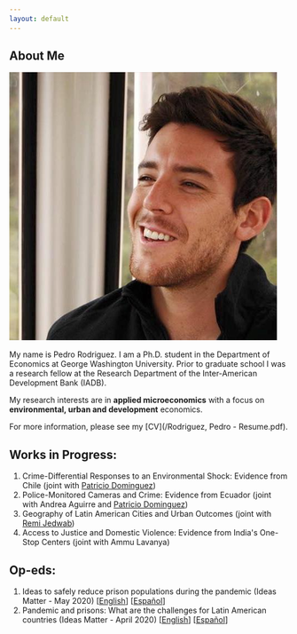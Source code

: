 ```yaml
---
layout: default
---
```


## About Me

<img class="profile-picture" src="photo.jpg">
 
My name is Pedro Rodriguez. I am a Ph.D. student in the Department of Economics at George Washington University. Prior to graduate school I was a research fellow at the Research Department of the Inter-American Development Bank (IADB).

My research interests are in **applied microeconomics** with a focus on **environmental, urban and development** economics.

For more information, please see my [CV](/Rodriguez, Pedro - Resume.pdf).


## Works in Progress:

1. Crime-Differential Responses to an Environmental Shock: Evidence from Chile (joint with [Patricio Dominguez](https://sites.google.com/site/pdomingr/))
2. Police-Monitored Cameras and Crime: Evidence from Ecuador (joint with Andrea Aguirre and [Patricio Dominguez](https://sites.google.com/site/pdomingr/))
3. Geography of Latin American Cities and Urban Outcomes (joint with [Remi Jedwab](https://www.remijedwab.com/))
4. Access to Justice and Domestic Violence: Evidence from India's One-Stop Centers (joint with Ammu Lavanya)

## Op-eds:

1. Ideas to safely reduce prison populations during the pandemic (Ideas Matter - May 2020) [[English](https://blogs.iadb.org/ideas-matter/en/ideas-to-safely-reduce-prison-populations-during-the-pandemic/)] [[Español](https://blogs.iadb.org/ideas-que-cuentan/es/ideas-para-reducir-la-poblacion-carcelaria-de-manera-segura-ante-la-pandemia/)]
2. Pandemic and prisons: What are the challenges for Latin American countries (Ideas Matter - April 2020) [[English](https://blogs.iadb.org/ideas-matter/en/pandemic-and-prisons-what-are-the-challenges-for-latin-american-governments/)] [[Español](https://blogs.iadb.org/ideas-que-cuentan/es/la-pandemia-y-las-prisiones-cuales-son-los-desafios-para-los-gobiernos-de-america-latina/)]
